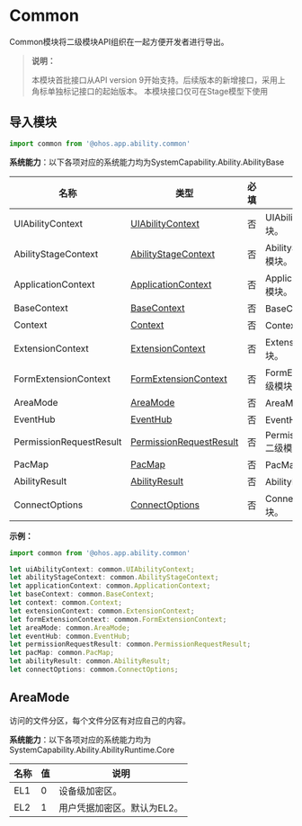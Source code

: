 # Common

Common模块将二级模块API组织在一起方便开发者进行导出。

> **说明：**
> 
> 本模块首批接口从API version 9开始支持。后续版本的新增接口，采用上角标单独标记接口的起始版本。
> 本模块接口仅可在Stage模型下使用

## 导入模块

```ts
import common from '@ohos.app.ability.common'
```

**系统能力**：以下各项对应的系统能力均为SystemCapability.Ability.AbilityBase

| 名称        | 类型                 | 必填 | 说明                                                         |
| ----------- | -------------------- | ---- | ------------------------------------------------------------ |
| UIAbilityContext    | [UIAbilityContext](js-apis-inner-application-uiAbilityContext.md)               | 否   | UIAbilityContext二级模块。                                |
| AbilityStageContext   | [AbilityStageContext](js-apis-inner-application-abilityStageContext.md)               | 否   | AbilityStageContext二级模块。 |
| ApplicationContext   | [ApplicationContext](js-apis-inner-application-applicationContext.md)               | 否   | ApplicationContext二级模块。 |
| BaseContext   | [BaseContext](js-apis-inner-application-baseContext.md)               | 否   | BaseContext二级模块。 |
| Context   | [Context](js-apis-inner-application-context.md)               | 否   | Context二级模块。 |
| ExtensionContext   | [ExtensionContext](js-apis-inner-application-extensionContext.md)               | 否   | ExtensionContext二级模块。 |
| FormExtensionContext   | [FormExtensionContext](js-apis-inner-application-formExtensionContext.md)               | 否   | FormExtensionContext二级模块。 |
| AreaMode   | [AreaMode](#areamode)               | 否   | AreaMode枚举值。 |
| EventHub   | [EventHub](js-apis-inner-application-eventHub.md)               | 否   | EventHub二级模块。 |
| PermissionRequestResult   | [PermissionRequestResult](js-apis-inner-application-permissionRequestResult.md)               | 否   | PermissionRequestResult二级模块。 |
| PacMap   | [PacMap](js-apis-inner-ability-dataAbilityHelper.md#PacMap)               | 否   | PacMap二级模块。 |
| AbilityResult   | [AbilityResult](js-apis-inner-ability-abilityResult.md)               | 否   | AbilityResult二级模块。 |
| ConnectOptions   | [ConnectOptions](js-apis-inner-ability-connectOptions.md)               | 否   | ConnectOptions二级模块。 |

**示例：**
```ts
import common from '@ohos.app.ability.common'

let uiAbilityContext: common.UIAbilityContext;
let abilityStageContext: common.AbilityStageContext;
let applicationContext: common.ApplicationContext;
let baseContext: common.BaseContext;
let context: common.Context;
let extensionContext: common.ExtensionContext;
let formExtensionContext: common.FormExtensionContext;
let areaMode: common.AreaMode;
let eventHub: common.EventHub;
let permissionRequestResult: common.PermissionRequestResult;
let pacMap: common.PacMap;
let abilityResult: common.AbilityResult;
let connectOptions: common.ConnectOptions;
```

## AreaMode

访问的文件分区，每个文件分区有对应自己的内容。

**系统能力**：以下各项对应的系统能力均为SystemCapability.Ability.AbilityRuntime.Core

| 名称            | 值    | 说明            |
| --------------- | ---- | --------------- |
| EL1             | 0    | 设备级加密区。   |
| EL2             | 1    | 用户凭据加密区。默认为EL2。 |
